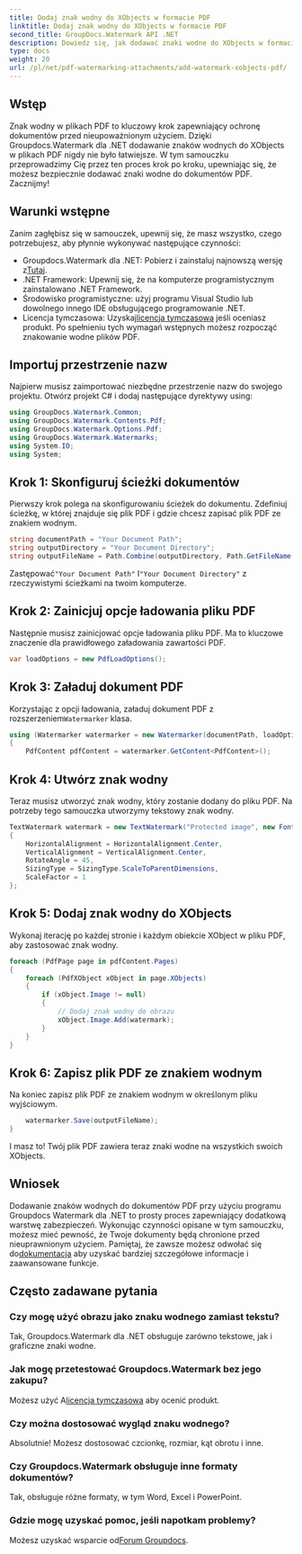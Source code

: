 ```yaml
---
title: Dodaj znak wodny do XObjects w formacie PDF
linktitle: Dodaj znak wodny do XObjects w formacie PDF
second_title: GroupDocs.Watermark API .NET
description: Dowiedz się, jak dodawać znaki wodne do XObjects w formacie PDF przy użyciu Groupdocs.Watermark dla .NET. Postępuj zgodnie z naszym przewodnikiem krok po kroku, aby ułatwić wdrożenie.
type: docs
weight: 20
url: /pl/net/pdf-watermarking-attachments/add-watermark-xobjects-pdf/
---
```

## Wstęp
Znak wodny w plikach PDF to kluczowy krok zapewniający ochronę dokumentów przed nieupoważnionym użyciem. Dzięki Groupdocs.Watermark dla .NET dodawanie znaków wodnych do XObjects w plikach PDF nigdy nie było łatwiejsze. W tym samouczku przeprowadzimy Cię przez ten proces krok po kroku, upewniając się, że możesz bezpiecznie dodawać znaki wodne do dokumentów PDF. Zacznijmy!
## Warunki wstępne
Zanim zagłębisz się w samouczek, upewnij się, że masz wszystko, czego potrzebujesz, aby płynnie wykonywać następujące czynności:
-  Groupdocs.Watermark dla .NET: Pobierz i zainstaluj najnowszą wersję z[Tutaj](https://releases.groupdocs.com/Watermark/net/).
- .NET Framework: Upewnij się, że na komputerze programistycznym zainstalowano .NET Framework.
- Środowisko programistyczne: użyj programu Visual Studio lub dowolnego innego IDE obsługującego programowanie .NET.
-  Licencja tymczasowa: Uzyskaj[licencja tymczasowa](https://purchase.groupdocs.com/temporary-license/) jeśli oceniasz produkt.
Po spełnieniu tych wymagań wstępnych możesz rozpocząć znakowanie wodne plików PDF.
## Importuj przestrzenie nazw
Najpierw musisz zaimportować niezbędne przestrzenie nazw do swojego projektu. Otwórz projekt C# i dodaj następujące dyrektywy using:
```csharp
using GroupDocs.Watermark.Common;
using GroupDocs.Watermark.Contents.Pdf;
using GroupDocs.Watermark.Options.Pdf;
using GroupDocs.Watermark.Watermarks;
using System.IO;
using System;
```
## Krok 1: Skonfiguruj ścieżki dokumentów
Pierwszy krok polega na skonfigurowaniu ścieżek do dokumentu. Zdefiniuj ścieżkę, w której znajduje się plik PDF i gdzie chcesz zapisać plik PDF ze znakiem wodnym.
```csharp
string documentPath = "Your Document Path";
string outputDirectory = "Your Document Directory";
string outputFileName = Path.Combine(outputDirectory, Path.GetFileName(documentPath));
```
 Zastępować`"Your Document Path"` I`"Your Document Directory"` z rzeczywistymi ścieżkami na twoim komputerze.
## Krok 2: Zainicjuj opcje ładowania pliku PDF
Następnie musisz zainicjować opcje ładowania pliku PDF. Ma to kluczowe znaczenie dla prawidłowego załadowania zawartości PDF.
```csharp
var loadOptions = new PdfLoadOptions();
```
## Krok 3: Załaduj dokument PDF
Korzystając z opcji ładowania, załaduj dokument PDF z rozszerzeniem`Watermarker` klasa.
```csharp
using (Watermarker watermarker = new Watermarker(documentPath, loadOptions))
{
    PdfContent pdfContent = watermarker.GetContent<PdfContent>();
```
## Krok 4: Utwórz znak wodny
Teraz musisz utworzyć znak wodny, który zostanie dodany do pliku PDF. Na potrzeby tego samouczka utworzymy tekstowy znak wodny.
```csharp
TextWatermark watermark = new TextWatermark("Protected image", new Font("Arial", 8))
{
    HorizontalAlignment = HorizontalAlignment.Center,
    VerticalAlignment = VerticalAlignment.Center,
    RotateAngle = 45,
    SizingType = SizingType.ScaleToParentDimensions,
    ScaleFactor = 1
};
```
## Krok 5: Dodaj znak wodny do XObjects
Wykonaj iterację po każdej stronie i każdym obiekcie XObject w pliku PDF, aby zastosować znak wodny.
```csharp
foreach (PdfPage page in pdfContent.Pages)
{
    foreach (PdfXObject xObject in page.XObjects)
    {
        if (xObject.Image != null)
        {
            // Dodaj znak wodny do obrazu
            xObject.Image.Add(watermark);
        }
    }
}
```
## Krok 6: Zapisz plik PDF ze znakiem wodnym
Na koniec zapisz plik PDF ze znakiem wodnym w określonym pliku wyjściowym.
```csharp
    watermarker.Save(outputFileName);
}
```
I masz to! Twój plik PDF zawiera teraz znaki wodne na wszystkich swoich XObjects.
## Wniosek
 Dodawanie znaków wodnych do dokumentów PDF przy użyciu programu Groupdocs Watermark dla .NET to prosty proces zapewniający dodatkową warstwę zabezpieczeń. Wykonując czynności opisane w tym samouczku, możesz mieć pewność, że Twoje dokumenty będą chronione przed nieuprawnionym użyciem. Pamiętaj, że zawsze możesz odwołać się do[dokumentacja](https://reference.groupdocs.com/Watermark/net/) aby uzyskać bardziej szczegółowe informacje i zaawansowane funkcje.
## Często zadawane pytania
### Czy mogę użyć obrazu jako znaku wodnego zamiast tekstu?
Tak, Groupdocs.Watermark dla .NET obsługuje zarówno tekstowe, jak i graficzne znaki wodne.
### Jak mogę przetestować Groupdocs.Watermark bez jego zakupu?
 Możesz użyć A[licencja tymczasowa](https://purchase.groupdocs.com/temporary-license/) aby ocenić produkt.
### Czy można dostosować wygląd znaku wodnego?
Absolutnie! Możesz dostosować czcionkę, rozmiar, kąt obrotu i inne.
### Czy Groupdocs.Watermark obsługuje inne formaty dokumentów?
Tak, obsługuje różne formaty, w tym Word, Excel i PowerPoint.
### Gdzie mogę uzyskać pomoc, jeśli napotkam problemy?
 Możesz uzyskać wsparcie od[Forum Groupdocs](https://forum.groupdocs.com/c/watermark/19).